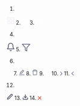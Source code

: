 1.
<svg width="20" height="20" viewBox="0 0 18 17" fill="none" xmlns="http://www.w3.org/2000/svg">
<path d="M7.9285 -0.00878906H1.14279C0.946359 -0.00878906 0.785645 0.151925 0.785645 0.348354V7.13407C0.785645 7.3305 0.946359 7.49121 1.14279 7.49121H7.9285C8.12493 7.49121 8.28565 7.3305 8.28565 7.13407V0.348354C8.28565 0.151925 8.12493 -0.00878906 7.9285 -0.00878906ZM6.76779 5.97335H2.3035V1.50907H6.76779V5.97335ZM16.8571 -0.00878906H10.0714C9.87493 -0.00878906 9.71422 0.151925 9.71422 0.348354V7.13407C9.71422 7.3305 9.87493 7.49121 10.0714 7.49121H16.8571C17.0535 7.49121 17.2142 7.3305 17.2142 7.13407V0.348354C17.2142 0.151925 17.0535 -0.00878906 16.8571 -0.00878906ZM15.6964 5.97335H11.2321V1.50907H15.6964V5.97335ZM7.9285 8.91978H1.14279C0.946359 8.91978 0.785645 9.0805 0.785645 9.27693V16.0626C0.785645 16.2591 0.946359 16.4198 1.14279 16.4198H7.9285C8.12493 16.4198 8.28565 16.2591 8.28565 16.0626V9.27693C8.28565 9.0805 8.12493 8.91978 7.9285 8.91978ZM6.76779 14.9019H2.3035V10.4376H6.76779V14.9019ZM16.8571 8.91978H10.0714C9.87493 8.91978 9.71422 9.0805 9.71422 9.27693V16.0626C9.71422 16.2591 9.87493 16.4198 10.0714 16.4198H16.8571C17.0535 16.4198 17.2142 16.2591 17.2142 16.0626V9.27693C17.2142 9.0805 17.0535 8.91978 16.8571 8.91978ZM15.6964 14.9019H11.2321V10.4376H15.6964V14.9019Z" fill="#F5EEF9"/>
</svg>
<!-- DashBoard icon -->
2.
<svg width="16" height="18" viewBox="0 0 16 18" fill="none" xmlns="http://www.w3.org/2000/svg">
<path d="M14.6668 16.7041V15.0374C14.6668 14.1534 14.3156 13.3055 13.6905 12.6804C13.0654 12.0553 12.2176 11.7041 11.3335 11.7041H4.66683C3.78277 11.7041 2.93493 12.0553 2.30981 12.6804C1.68469 13.3055 1.3335 14.1534 1.3335 15.0374V16.7041M11.3335 5.03743C11.3335 6.87838 9.84111 8.37077 8.00016 8.37077C6.15921 8.37077 4.66683 6.87838 4.66683 5.03743C4.66683 3.19649 6.15921 1.7041 8.00016 1.7041C9.84111 1.7041 11.3335 3.19649 11.3335 5.03743Z" stroke="white" stroke-width="2" stroke-linecap="round" stroke-linejoin="round"/>
</svg>
<!-- Profile icon -->
3.
<svg width="16" height="19" viewBox="0 0 16 19" fill="none" xmlns="http://www.w3.org/2000/svg">
<path d="M9.66683 0.871094H3.00016C2.55814 0.871094 2.13421 1.04669 1.82165 1.35925C1.50909 1.67181 1.3335 2.09573 1.3335 2.53776V15.8711C1.3335 16.3131 1.50909 16.737 1.82165 17.0496C2.13421 17.3622 2.55814 17.5378 3.00016 17.5378H13.0002C13.4422 17.5378 13.8661 17.3622 14.1787 17.0496C14.4912 16.737 14.6668 16.3131 14.6668 15.8711V5.87109M9.66683 0.871094L14.6668 5.87109M9.66683 0.871094V5.87109H14.6668M11.3335 10.0378H4.66683M11.3335 13.3711H4.66683M6.3335 6.70443H4.66683" stroke="white" stroke-width="1.5" stroke-linecap="round" stroke-linejoin="round"/>
</svg>

<!-- Survey icon -->

4.
<svg width="20" height="23" viewBox="0 0 20 23" fill="none" xmlns="http://www.w3.org/2000/svg">
<path d="M11.73 20.5C11.5542 20.8031 11.3018 21.0547 10.9982 21.2295C10.6946 21.4044 10.3504 21.4965 10 21.4965C9.64962 21.4965 9.30539 21.4044 9.00177 21.2295C8.69816 21.0547 8.44581 20.8031 8.27 20.5M16 7.5C16 5.9087 15.3679 4.38258 14.2426 3.25736C13.1174 2.13214 11.5913 1.5 10 1.5C8.4087 1.5 6.88258 2.13214 5.75736 3.25736C4.63214 4.38258 4 5.9087 4 7.5C4 14.5 1 16.5 1 16.5H19C19 16.5 16 14.5 16 7.5Z" stroke="#575D72" stroke-width="2" stroke-linecap="round" stroke-linejoin="round"/>
</svg>
<!-- Bell icon -->
5.
<svg width="22" height="20" viewBox="0 0 22 20" fill="none" xmlns="http://www.w3.org/2000/svg">
<path d="M21 1H1L9 10.46V17L13 19V10.46L21 1Z" stroke="#6C748B" stroke-width="2" stroke-linecap="round" stroke-linejoin="round"/>
</svg>
<!-- Filter icon -->

6.
<svg width="14" height="8" viewBox="0 0 14 8" fill="none" xmlns="http://www.w3.org/2000/svg">
<path d="M1 1L7 7L13 1" stroke="white" stroke-width="2" stroke-linecap="round" stroke-linejoin="round"/>
</svg>
<!-- Arrow down icon -->
7.
<svg width="15" height="16" viewBox="0 0 15 16" fill="none" xmlns="http://www.w3.org/2000/svg">
<path d="M2.95872 12.284C2.99443 12.284 3.03015 12.2805 3.06586 12.2751L6.06943 11.7483C6.10515 11.7412 6.13908 11.7251 6.16408 11.6983L13.7337 4.12868C13.7503 4.11216 13.7634 4.09254 13.7724 4.07094C13.7813 4.04934 13.7859 4.02618 13.7859 4.00279C13.7859 3.9794 13.7813 3.95625 13.7724 3.93464C13.7634 3.91304 13.7503 3.89342 13.7337 3.8769L10.7659 0.907254C10.7319 0.873326 10.6873 0.855469 10.6391 0.855469C10.5909 0.855469 10.5462 0.873326 10.5123 0.907254L2.94265 8.4769C2.91586 8.50368 2.89979 8.53583 2.89265 8.57154L2.36586 11.5751C2.34849 11.6708 2.3547 11.7692 2.38395 11.862C2.41319 11.9547 2.4646 12.0389 2.53372 12.1073C2.65158 12.2215 2.79979 12.284 2.95872 12.284ZM4.16229 9.16975L10.6391 2.69475L11.948 4.00368L5.47122 10.4787L3.88372 10.759L4.16229 9.16975ZM14.0712 13.784H0.928362C0.612291 13.784 0.356934 14.0394 0.356934 14.3555V14.9983C0.356934 15.0769 0.421219 15.1412 0.499791 15.1412H14.4998C14.5784 15.1412 14.6426 15.0769 14.6426 14.9983V14.3555C14.6426 14.0394 14.3873 13.784 14.0712 13.784Z" fill="#6C748B"/>
</svg>
<!-- Edit icon -->
8.
<svg width="15" height="16" viewBox="0 0 15 16" fill="none" xmlns="http://www.w3.org/2000/svg">
<path d="M4.78544 2.14118H4.64258C4.72115 2.14118 4.78544 2.0769 4.78544 1.99833V2.14118H10.214V1.99833C10.214 2.0769 10.2783 2.14118 10.3569 2.14118H10.214V3.4269H11.4997V1.99833C11.4997 1.36797 10.9872 0.855469 10.3569 0.855469H4.64258C4.01222 0.855469 3.49972 1.36797 3.49972 1.99833V3.4269H4.78544V2.14118ZM13.7854 3.4269H1.21401C0.897935 3.4269 0.642578 3.68225 0.642578 3.99833V4.56975C0.642578 4.64833 0.706864 4.71261 0.785435 4.71261H1.86401L2.30508 14.0519C2.33365 14.6608 2.83722 15.1412 3.44615 15.1412H11.5533C12.164 15.1412 12.6658 14.6626 12.6944 14.0519L13.1354 4.71261H14.214C14.2926 4.71261 14.3569 4.64833 14.3569 4.56975V3.99833C14.3569 3.68225 14.1015 3.4269 13.7854 3.4269ZM11.4158 13.8555H3.58365L3.15151 4.71261H11.8479L11.4158 13.8555Z" fill="#6C748B"/>
</svg>
<!-- delete icon -->
9.
<svg width="12" height="10" viewBox="0 0 12 10" fill="none" xmlns="http://www.w3.org/2000/svg">
<path d="M0.666504 1H11.3332M0.666504 5H11.3332M0.666504 9H11.3332" stroke="white" stroke-linecap="round" stroke-linejoin="round"/>
</svg>
<!-- hamburger icon -->
10.
<svg width="7" height="10" viewBox="0 0 7 10" fill="none" xmlns="http://www.w3.org/2000/svg">
<path d="M0.770676 1.10636C0.143979 0.51287 1.13625 -0.426818 1.76295 0.216126L6.35872 4.51891C6.61985 4.7662 6.61985 5.21131 6.35872 5.4586L1.76295 9.81084C1.13625 10.4043 0.143979 9.46464 0.770676 8.87115L4.84421 5.01348L0.770676 1.10636Z" fill="#6E6893"/>
</svg>
<!-- pagination right -->
11.
<svg width="7" height="10" viewBox="0 0 7 10" fill="none" xmlns="http://www.w3.org/2000/svg">
<path d="M6.50752 1.10636C7.13422 0.51287 6.14195 -0.426818 5.51525 0.216126L0.919476 4.51891C0.658352 4.7662 0.658352 5.21131 0.919476 5.4586L5.51525 9.81084C6.14195 10.4043 7.13422 9.46464 6.50752 8.87115L2.43399 5.01348L6.50752 1.10636Z" fill="#6E6893"/>
</svg>

<!-- pagination left -->

12.
<svg width="16" height="17" viewBox="0 0 16 17" fill="none" xmlns="http://www.w3.org/2000/svg">
<path d="M11.3335 2.50004C11.5086 2.32494 11.7165 2.18605 11.9452 2.09129C12.174 1.99653 12.4192 1.94775 12.6668 1.94775C12.9145 1.94775 13.1597 1.99653 13.3884 2.09129C13.6172 2.18605 13.8251 2.32494 14.0002 2.50004C14.1753 2.67513 14.3142 2.883 14.4089 3.11178C14.5037 3.34055 14.5524 3.58575 14.5524 3.83337C14.5524 4.08099 14.5037 4.32619 14.4089 4.55497C14.3142 4.78374 14.1753 4.99161 14.0002 5.16671L5.00016 14.1667L1.3335 15.1667L2.3335 11.5L11.3335 2.50004Z" stroke="#575D72" stroke-width="2" stroke-linecap="round" stroke-linejoin="round"/>
</svg>
<!-- fill manually edit -->
13.
<svg width="14" height="15" viewBox="0 0 14 15" fill="none" xmlns="http://www.w3.org/2000/svg">
<path d="M13 9.5V12.1667C13 12.5203 12.8595 12.8594 12.6095 13.1095C12.3594 13.3595 12.0203 13.5 11.6667 13.5H2.33333C1.97971 13.5 1.64057 13.3595 1.39052 13.1095C1.14048 12.8594 1 12.5203 1 12.1667V9.5M3.66667 6.16667L7 9.5M7 9.5L10.3333 6.16667M7 9.5V1.5" stroke="#575D72" stroke-width="2" stroke-linecap="round" stroke-linejoin="round"/>
</svg>
<!-- download icon -->
14.
<svg width="10" height="10" viewBox="0 0 10 10" fill="none" xmlns="http://www.w3.org/2000/svg">
<path d="M5 3.88906L8.88906 0L10 1.11094L6.11094 5L10 8.88906L8.88906 10L5 6.11094L1.11094 10L0 8.88906L3.88906 5L0 1.11094L1.11094 0L5 3.88906Z" fill="#F04438"/>
</svg>
<!-- error close -->

